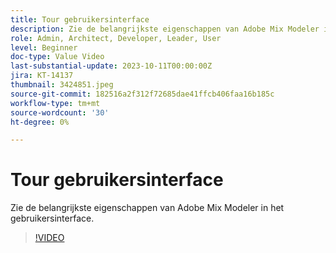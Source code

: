 ```yaml
---
title: Tour gebruikersinterface
description: Zie de belangrijkste eigenschappen van Adobe Mix Modeler in het gebruikersinterface.
role: Admin, Architect, Developer, Leader, User
level: Beginner
doc-type: Value Video
last-substantial-update: 2023-10-11T00:00:00Z
jira: KT-14137
thumbnail: 3424851.jpeg
source-git-commit: 182516a2f312f72685dae41ffcb406faa16b185c
workflow-type: tm+mt
source-wordcount: '30'
ht-degree: 0%

---
```



# Tour gebruikersinterface

Zie de belangrijkste eigenschappen van Adobe Mix Modeler in het gebruikersinterface.

>[!VIDEO](https://video.tv.adobe.com/v/3424851?quality=12&learn=on)